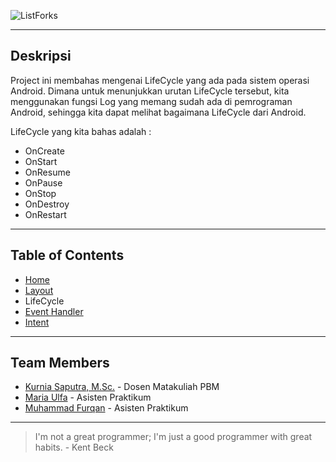 ![ListForks](https://raw.github.com/fueerqan/PBM-Praktikum-2017/master/title.png)

<hr>

## Deskripsi

Project ini membahas mengenai LifeCycle yang ada pada sistem operasi Android. Dimana untuk menunjukkan urutan LifeCycle tersebut, kita menggunakan fungsi Log yang memang sudah ada di pemrograman Android, sehingga kita dapat melihat bagaimana LifeCycle dari Android.

LifeCycle yang kita bahas adalah :
* OnCreate
* OnStart
* OnResume
* OnPause
* OnStop
* OnDestroy
* OnRestart

<hr>

## Table of Contents

* [Home](https://github.com/fueerqan/PBM-Praktikum-2017)
* [Layout](https://github.com/fueerqan/PBM-Praktikum-2017/tree/master/Layout)
* LifeCycle
* [Event Handler](https://github.com/fueerqan/PBM-Praktikum-2017/tree/master/EventHandler)
* [Intent](https://github.com/fueerqan/PBM-Praktikum-2017/tree/master/Intent)

<hr>

## Team Members

* [Kurnia Saputra, M.Sc.](http://informatika.unsyiah.ac.id/kurnia/) - Dosen Matakuliah PBM
* [Maria Ulfa]() - Asisten Praktikum
* [Muhammad Furqan](https://github.com/fueerqan) - Asisten Praktikum

<hr>

> I'm not a great programmer; I'm just a good programmer with great habits. - Kent Beck
